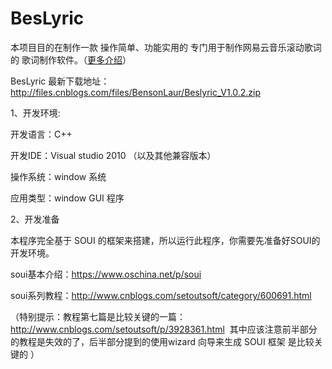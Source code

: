# BesLyric
本项目目的在制作一款 操作简单、功能实用的 专门用于制作网易云音乐滚动歌词的 歌词制作软件。（[更多介绍](http://www.cnblogs.com/BensonLaur/p/6262565.html)）

BesLyric 最新下载地址：http://files.cnblogs.com/files/BensonLaur/Beslyric_V1.0.2.zip


1、开发环境:

开发语言：C++

开发IDE：Visual studio 2010 （以及其他兼容版本）

操作系统：window 系统

应用类型：window GUI 程序




2、开发准备

本程序完全基于 SOUI 的框架来搭建，所以运行此程序，你需要先准备好SOUI的开发环境。

soui基本介绍：https://www.oschina.net/p/soui

soui系列教程：http://www.cnblogs.com/setoutsoft/category/600691.html

（特别提示：教程第七篇是比较关键的一篇：http://www.cnblogs.com/setoutsoft/p/3928361.html  其中应该注意前半部分的教程是失效的了，后半部分提到的使用wizard 向导来生成 SOUI 框架 是比较关键的 ）
 
